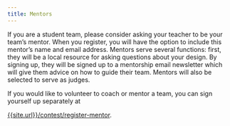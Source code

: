 ```yaml
---
title: Mentors
---
```

If you are a student team, please consider asking your teacher to be your team’s mentor. When you register, you will have the option to include this mentor’s name and email address. Mentors serve several functions: first, they will be a local resource for asking questions about your design. By signing up, they will be signed up to a mentorship email newsletter which will give them advice on how to guide their team. Mentors will also be selected to serve as judges.

If you would like to volunteer to coach or mentor a team, you can sign yourself up separately at

[{{site.url}}/contest/register-mentor]({{site.url}}/contest/register-mentor).
